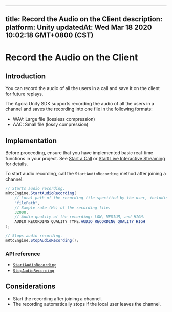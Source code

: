 
---
title: Record the Audio on the Client
description: 
platform: Unity
updatedAt: Wed Mar 18 2020 10:02:18 GMT+0800 (CST)
---
# Record the Audio on the Client
## Introduction

You can record the audio of all the users in a call and save it on the client for future replays. 

The Agora Unity SDK supports recording the audio of all the users in a channel and saves the recording into one file in the following formats: 

- WAV: Large file (lossless compression)
- AAC: Small file (lossy compression)

## Implementation

Before proceeding, ensure that you have implemented basic real-time functions in your project. See [Start a  Call](../../en/Interactive%20Broadcast/start_call_audio_unity.md) or [Start Live Interactive Streaming](../../en/Interactive%20Broadcast/start_live_audio_unity.md) for details.

To start audio recording, call the `StartAudioRecording` method after joining a channel.

```c#
// Starts audio recording.
mRtcEngine.StartAudioRecording(
    // Local path of the recording file specified by the user, including the filename and format. For example: "/sdcard/emulated/0/recording.acc".
	"filePath",
    // Sample rate (Hz) of the recording file.
    32000,
	// Audio quality of the recording: LOW, MEDIUM, and HIGH.
	AUDIO_RECORDING_QUALITY_TYPE.AUDIO_RECORDING_QUALITY_HIGH 
);

// Stops audio recording.
mRtcEngine.StopAudioRecording();
```

### API reference

- [`StartAudioRecording`](https://docs.agora.io/en/Interactive%20Broadcast/API%20Reference/unity/classagora__gaming__rtc_1_1_i_rtc_engine.html#a077834840aee46f9fb8352e0a810bf1a)
- [`StopAudioRecording`](https://docs.agora.io/en/Interactive%20Broadcast/API%20Reference/unity/classagora__gaming__rtc_1_1_i_rtc_engine.html#a69e3ff25b224e257a5a37aa7532b7d35)

## Considerations

- Start the recording after joining a channel.
- The recording automatically stops if the local user leaves the channel. 


